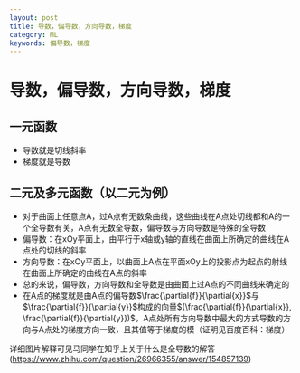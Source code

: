 ```yaml
---
layout: post
title: 导数，偏导数，方向导数，梯度
category: ML
keywords: 偏导数，梯度
---
```

# 导数，偏导数，方向导数，梯度
## 一元函数
* 导数就是切线斜率
* 梯度就是导数
## 二元及多元函数（以二元为例）
* 对于曲面上任意点A，过A点有无数条曲线，这些曲线在A点处切线都和A的一个全导数有关，A点有无数全导数，偏导数与方向导数是特殊的全导数
* 偏导数：在xOy平面上，由平行于x轴或y轴的直线在曲面上所确定的曲线在A点处的切线的斜率
* 方向导数：在xOy平面上，以曲面上A点在平面xOy上的投影点为起点的射线在曲面上所确定的曲线在A点的斜率
* 总的来说，偏导数，方向导数和全导数是由曲面上过A点的不同曲线来确定的
* 在A点的梯度就是由A点的偏导数$\frac{\partial{f}}{\partial{x}}$与$\frac{\partial{f}}{\partial{y}}$构成的向量$(\frac{\partial{f}}{\partial{x}}, \frac{\partial{f}}{\partial{y}})$，A点处所有方向导数中最大的方式导数的方向与A点处的梯度方向一致，且其值等于梯度的模（证明见百度百科：梯度）


详细图片解释可见马同学在知乎上关于什么是全导数的解答(https://www.zhihu.com/question/26966355/answer/154857139)

